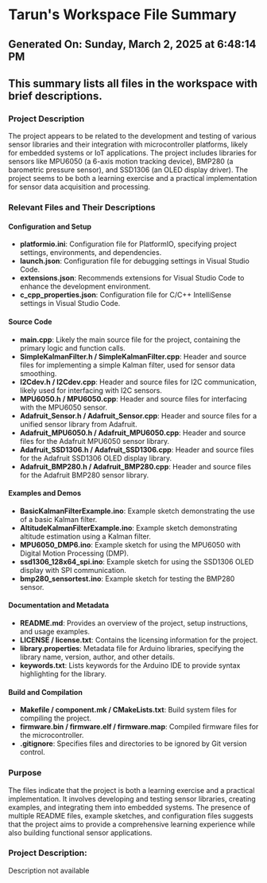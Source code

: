 # Tarun's Workspace File Summary
## Generated On: Sunday, March 2, 2025 at 6:48:14 PM
This summary lists all files in the workspace with brief descriptions.
---
### Project Description
The project appears to be related to the development and testing of various sensor libraries and their integration with microcontroller platforms, likely for embedded systems or IoT applications. The project includes libraries for sensors like MPU6050 (a 6-axis motion tracking device), BMP280 (a barometric pressure sensor), and SSD1306 (an OLED display driver). The project seems to be both a learning exercise and a practical implementation for sensor data acquisition and processing.

### Relevant Files and Their Descriptions

#### Configuration and Setup
- **platformio.ini**: Configuration file for PlatformIO, specifying project settings, environments, and dependencies.
- **launch.json**: Configuration file for debugging settings in Visual Studio Code.
- **extensions.json**: Recommends extensions for Visual Studio Code to enhance the development environment.
- **c_cpp_properties.json**: Configuration file for C/C++ IntelliSense settings in Visual Studio Code.

#### Source Code
- **main.cpp**: Likely the main source file for the project, containing the primary logic and function calls.
- **SimpleKalmanFilter.h / SimpleKalmanFilter.cpp**: Header and source files for implementing a simple Kalman filter, used for sensor data smoothing.
- **I2Cdev.h / I2Cdev.cpp**: Header and source files for I2C communication, likely used for interfacing with I2C sensors.
- **MPU6050.h / MPU6050.cpp**: Header and source files for interfacing with the MPU6050 sensor.
- **Adafruit_Sensor.h / Adafruit_Sensor.cpp**: Header and source files for a unified sensor library from Adafruit.
- **Adafruit_MPU6050.h / Adafruit_MPU6050.cpp**: Header and source files for the Adafruit MPU6050 sensor library.
- **Adafruit_SSD1306.h / Adafruit_SSD1306.cpp**: Header and source files for the Adafruit SSD1306 OLED display library.
- **Adafruit_BMP280.h / Adafruit_BMP280.cpp**: Header and source files for the Adafruit BMP280 sensor library.

#### Examples and Demos
- **BasicKalmanFilterExample.ino**: Example sketch demonstrating the use of a basic Kalman filter.
- **AltitudeKalmanFilterExample.ino**: Example sketch demonstrating altitude estimation using a Kalman filter.
- **MPU6050_DMP6.ino**: Example sketch for using the MPU6050 with Digital Motion Processing (DMP).
- **ssd1306_128x64_spi.ino**: Example sketch for using the SSD1306 OLED display with SPI communication.
- **bmp280_sensortest.ino**: Example sketch for testing the BMP280 sensor.

#### Documentation and Metadata
- **README.md**: Provides an overview of the project, setup instructions, and usage examples.
- **LICENSE / license.txt**: Contains the licensing information for the project.
- **library.properties**: Metadata file for Arduino libraries, specifying the library name, version, author, and other details.
- **keywords.txt**: Lists keywords for the Arduino IDE to provide syntax highlighting for the library.

#### Build and Compilation
- **Makefile / component.mk / CMakeLists.txt**: Build system files for compiling the project.
- **firmware.bin / firmware.elf / firmware.map**: Compiled firmware files for the microcontroller.
- **.gitignore**: Specifies files and directories to be ignored by Git version control.

### Purpose
The files indicate that the project is both a learning exercise and a practical implementation. It involves developing and testing sensor libraries, creating examples, and integrating them into embedded systems. The presence of multiple README files, example sketches, and configuration files suggests that the project aims to provide a comprehensive learning experience while also building functional sensor applications. 
### Project Description:
 Description not available
